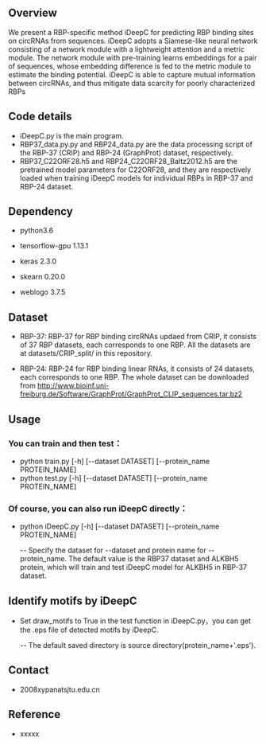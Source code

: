 ## Overview
We present a RBP-specific method iDeepC for predicting RBP binding sites on circRNAs from sequences. iDeepC adopts a Siamese-like neural network consisting of a network module with a lightweight attention and a metric module. The network module with pre-training learns embeddings for a pair of sequences, whose embedding difference is fed to the metric module to estimate the binding potential. iDeepC is able to capture mutual information between circRNAs, and thus mitigate data scarcity for poorly characterized RBPs

## Code details
* iDeepC.py is the main program.
* RBP37_data.py.py and RBP24_data.py are the data processing script of the RBP-37 (CRIP) and RBP-24 (GraphProt) dataset, respectively.
* RBP37_C22ORF28.h5 and RBP24_C22ORF28_Baltz2012.h5 are the pretrained model parameters for C22ORF28, and they are respectively loaded when training iDeepC models for individual RBPs in RBP-37 and RBP-24 dataset.

## Dependency

* python3.6

* tensorflow-gpu 1.13.1

* keras 2.3.0

* skearn 0.20.0

* weblogo 3.7.5


## Dataset

* RBP-37: RBP-37 for RBP binding circRNAs updaed from CRIP, it consists of 37 RBP datasets, each  corresponds to one RBP. All the datasets are  at datasets/CRIP_split/ in this repository.

* RBP-24: RBP-24 for RBP binding linear RNAs, it consists of 24 datasets, each corresponds to one RBP. The whole dataset can be downloaded from  http://www.bioinf.uni-freiburg.de/Software/GraphProt/GraphProt_CLIP_sequences.tar.bz2 


## Usage

### You can train and then test：
* python train.py [-h] [--dataset DATASET] [--protein_name PROTEIN_NAME]
* python test.py [-h] [--dataset DATASET] [--protein_name PROTEIN_NAME]

### Of course, you can also run iDeepC directly：
* python iDeepC.py [-h] [--dataset DATASET] [--protein_name PROTEIN_NAME]

  -- Specify the dataset for --dataset and protein name for --protein_name. The default value is the RBP37 dataset and ALKBH5 protein, which will train and test iDeepC model for ALKBH5 in RBP-37 dataset. 

## Identify motifs by iDeepC

* Set draw_motifs to True in the test function in iDeepC.py，you can get the .eps file of detected motifs by iDeepC.

  -- The default saved directory is source directory(protein_name+'.eps').



## Contact
* 2008xypanatsjtu.edu.cn

## Reference
* xxxxx


